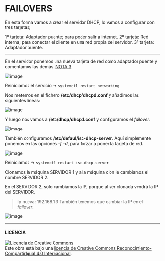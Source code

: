 # FAILOVERS

En esta forma vamos a crear el servidor DHCP, lo vamos a configurar con tres tarjetas;

1º tarjeta: Adaptador puente; para poder salir a internet.
2º tarjeta: Red interna; para conectar el cliente en una red propia del servidor.
3º tarjeta: Adaptador puente.

-----------------------------------------------------------------------------------------

En el servidor ponemos una nueva tarjeta de red como adaptador puente y comentamos las demás. [NOTA 3](https://github.com/SeleneBP/DHCP/blob/main/NOTAS/NOTAS.md)

![image](img/1.PNG)

Reiniciamos el servicio -> ` systemctl restart networking `

Nos metemos en el fichero **/etc/dhcp/dhcpd.conf** y añadimos las siguientes líneas:

![image](img/2.PNG)

Y luego nos vamos a **/etc/dhcp/dhcpd.conf** y configuramos el *failover*.

![image](img/3.PNG)

También configuramos **/etc/defaul/isc-dhcp-server**. Aquí simplemente ponemos en las opciones *-f -d*, para forzar a poner la tarjeta de red.

![image](img/4.PNG)

Reiniciamos -> ` systemctl restart isc-dhcp-server `

Clonamos la máquina SERVIDOR 1 y a la máquina clon le cambiamos el nombre SERVIDOR 2.

En el SERVIDOR 2, solo cambiamos la IP, porque al ser clonada vendrá la IP del SERVIDOR. 
>Ip nueva: 192.168.1.3
También tenemos que cambiar la IP en el *failover*.


![image](img/5.PNG)

-----------------------------------------------------------------------------------------
#### LICENCIA

<a rel="license" href="http://creativecommons.org/licenses/by-sa/4.0/"><img alt="Licencia de Creative Commons" style="border-width:0" src="https://i.creativecommons.org/l/by-sa/4.0/88x31.png" /></a><br />Este obra está bajo una <a rel="license" href="http://creativecommons.org/licenses/by-sa/4.0/">licencia de Creative Commons Reconocimiento-CompartirIgual 4.0 Internacional</a>.
